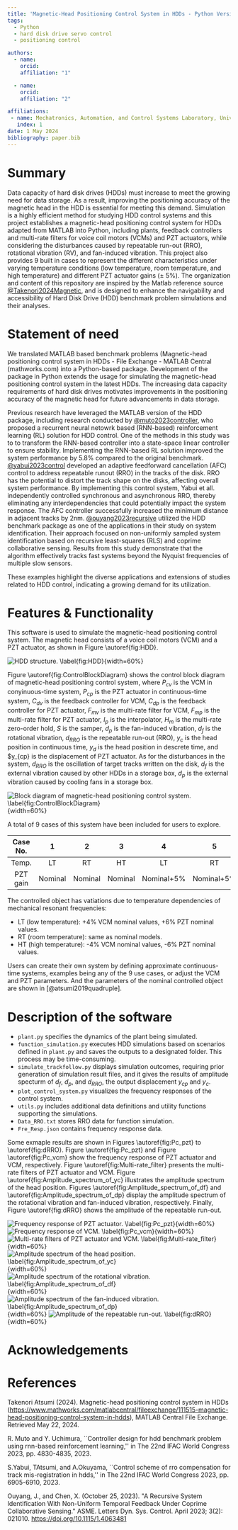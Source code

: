 ```yaml
---
title: 'Magnetic-Head Positioning Control System in HDDs - Python Version'
tags:
  - Python
  - hard disk drive servo control
  - positioning control

authors:
  - name: 
    orcid: 
    affiliation: "1"

  - name: 
    orcid: 
    affiliation: "2"

affiliations:
 - name: Mechatronics, Automation, and Control Systems Laboratory, University of Washington, Seattle, USA
   index: 1
date: 1 May 2024
bibliography: paper.bib
---
```


# Summary
Data capacity of hard disk drives (HDDs) must increase to meet the growing need for data storage. As a result, improving the positioning accuracy of the magnetic head in the HDD is essential for meeting this demand. Simulation is a highly efficient method for studying HDD control systems and this project establishes a magnetic-head positioning control system for HDDs adapted from MATLAB into Python, including plants, feedback controllers and multi-rate filters for voice coil motors (VCMs) and PZT actuators, while considering the disturbances caused by repeatable run-out (RRO), rotational vibration (RV), and fan-induced vibration. This project also provides 9 built in cases to represent the different characteristics under varying temperature conditions (low temperature, room temperature, and high temperature) and different PZT actuator gains (± 5%).
The organization and content of this repository are inspired by the Matlab reference source [@Takenori2024Magnetic](https://www.mathworks.com/matlabcentral/fileexchange/111515-magnetic-head-positioning-control-system-in-hdds), and is designed to enhance the navigability and accessibility of Hard Disk Drive (HDD) benchmark problem simulations and their analyses.




# Statement of need
We translated MATLAB based benchmark problems (Magnetic-head positioning control system in HDDs - File Exchange - MATLAB Central (mathworks.com) into a Python-based package. Development of the package in Python extends the usage for simulating the magnetic-head positioning control system in the latest HDDs. The increasing data capacity requirements of hard disk drives motivates improvements in the positioning accuracy of the magnetic head for future advancements in data storage.

Previous research have leveraged the MATLAB version of the HDD package, including research conducted by [@muto2023controller](https://www.sciencedirect.com/science/article/pii/S2405896323022401), who proposed a recurrent neural netowrk based (RNN-based) reinforcement learning (RL) solution for HDD control. One of the methods in this study was to to transform the RNN-based controller into a state-space linear controller to ensure stability. Implementing the RNN-based RL solution improved the system performance by 5.8% compared to the original benchmark. [@yabui2023control](https://www.sciencedirect.com/science/article/pii/S2405896323011874) developed an adaptive feedforward cancellation (AFC) control to address repeatable runout (RRO) in the tracks of the disk. RRO has the potential to distort the track shape on the disks, affecting overall system performance. By implementing this control system, Yabui et all. independently controlled synchronous and asynchronous RRO, thereby eliminating any interdependencies that could potentially impact the system response. The AFC controller successfully increased the minimum distance in adjacent tracks by 2nm. [@ouyang2023recursive](https://doi.org/10.1115/1.4063481) utilized the HDD benchmark package as one of the applications in their study on system identification. Their approach focused on non-uniformly sampled system identification based on recursive least-squares (RLS) and coprime collaborative sensing. Results from this study demonstrate that the algorithm effectively tracks fast systems beyond the Nyquist frequencies of multiple slow sensors. 

These examples highlight the diverse applications and extensions of studies related to HDD control, indicating a growing demand for its utilization.

# Features & Functionality
This software is used to simulate the magnetic-head positioning control system. The magnetic head consists of a voice coil motors (VCM) and a PZT actuator, as shown in Figure \autoref{fig:HDD}. 

![HDD structure. \label{fig:HDD}](./Figures/HDD.jpg){width=60%}

Figure \autoref{fig:ControlBlockDiagram} shows the control block diagram of magnetic-head positioning control system, where $P_{cv}$ is the VCM in conyinuous-time system, $P_{cp}$ is the PZT actuator in continuous-time system, $C_{dv}$ is the feedback controller for VCM, $C_{dp}$ is the feedback controller for PZT actuator, $F_{mv}$ is the multi-rate filter for VCM, $F_{mp}$ is the multi-rate filter for PZT actuator, $I_p$ is the interpolator, $H_m$ is the multi-rate zero-order hold, $S$ is the samper, $d_p$ is the fan-induced vibration, $d_f$ is the rotational vibration, $d_{RRO}$ is the repeatable run-out (RRO), $y_c$ is the head position in continuous time, $y_d$ is the head position in descrete time, and $y_{cp} is the displacement of PZT actuator. As for the disturbances in the system, $d_{RRO}$ is the oscillation of target tracks written on the disk, $d_f$ is the external vibration caused by other HDDs in a storage box, $d_p$ is the external vibration caused by cooling fans in a storage box.

![Block diagram of magnetic-head positioning control system. \label{fig:ControlBlockDiagram}](./Figures/ControlBlockDiagram.jpg){width=60%}

A total of 9 cases of this system have been included for users to explore. 

| Case No. | 1          | 2          | 3          | 4          | 5          | 6          |      7     |      8     | 9          |
| :----:   | :----:     | :----:     | :----:     | :----:     | :----:     | :----:     | :----:     | :----:     | :----:     |
| Temp.    | LT         | RT         | HT         | LT         | RT         | HT         | LT         | RT         | HT         |
| PZT gain | Nominal    | Nominal    | Nominal    | Nominal+5% | Nominal+5% | Nominal+5% | Nominal-5% | Nominal-5% | Nominal-5% |

The controlled object has vatiations due to temperature dependencies of mechanical resonant frequencies:
- LT (low temperature): +4% VCM nominal values, +6% PZT nominal values.
- RT (room temperature): same as nominal models.
- HT (high temperature): -4% VCM nominal values, -6% PZT nominal values.

Users can create their own system by defining approximate continuous-time systems, examples being any of the 9 use cases, or adjust the VCM and PZT parameters. And the parameters of the nominal controlled object are shown in [@atsumi2019quadruple].



# Description of the software
- `plant.py` specifies the dynamics of the plant being simulated. 
- `function_simulation.py` executes HDD simulations based on scenarios defined in `plant.py` and saves the outputs to a designated folder. This process may be time-consuming. 
- `simulate_trackfollow.py` displays simulation outcomes, requiring prior generation of simulation result files, and it gives the results of amplitude specturm of $d_f$, $d_p$, and $d_{RRO}$, the output displacement $y_{cp}$ and $y_c$. 
- `plot_control_system.py` visualizes the frequency responses of the control system. 
- `utils.py` includes additional data definitions and utility functions supporting the simulations. 
- `Data_RRO.txt` stores RRO data for function simulation. 
- `Fre_Resp.json` contains frequency response data.

Some exmaple results are shown in Figures \autoref{fig:Pc_pzt} to \autoref{fig:dRRO}. Figure \autoref{fig:Pc_pzt} and Figure \autoref{fig:Pc_vcm} show the frequency response of PZT actuator and VCM, respectively. Figure \autoref{fig:Multi-rate_filter} presents the multi-rate filters of PZT actuator and VCM. Figure \autoref{fig:Amplitude_spectrum_of_yc} illustrates the amplitude spectrum of the head position. Figures \autoref{fig:Amplitude_spectrum_of_df} and \autoref{fig:Amplitude_spectrum_of_dp} display the amplitude spectrum of the rotational vibration and fan-induced vibration, respectively. Finally, Figure \autoref{fig:dRRO} shows the amplitude of the repeatable run-out.

![Frequency response of PZT actuator. \label{fig:Pc_pzt}](./Figures/Frequency_Response_of_Pc_pzt.png){width=60%}
![Frequency response of VCM. \label{fig:Pc_vcm}](./Figures/Frequency_Response_of_Pc_vcm.png){width=60%}
![Multi-rate filters of PZT actuator and VCM. \label{fig:Multi-rate_filter}](./Figures/Multi-rate_filter.png){width=60%}
![Amplitude spectrum of the head position. \label{fig:Amplitude_spectrum_of_yc}](./Figures/Amplitude_spectrum_of_yc.png){width=60%}
![Amplitude spectrum of the rotational vibration. \label{fig:Amplitude_spectrum_of_df}](./Figures/Amplitude_spectrum_of_df.png){width=60%}
![Amplitude spectrum of the fan-induced vibration. \label{fig:Amplitude_spectrum_of_dp}](./Figures/Amplitude_spectrum_of_dp.png){width=60%}
![Amplitude of the repeatable run-out. \label{fig:dRRO}](./Figures/dRRO.png){width=60%}

# Acknowledgements


# References
Takenori Atsumi (2024). Magnetic-head positioning control system in HDDs (https://www.mathworks.com/matlabcentral/fileexchange/111515-magnetic-head-positioning-control-system-in-hdds), MATLAB Central File Exchange. Retrieved May 22, 2024.

R. Muto and Y. Uchimura, ``Controller design for hdd benchmark problem using rnn-based reinforcement learning,'' in The 22nd IFAC World Congress 2023, pp. 4830-4835, 2023.

S.Yabui, TAtsumi, and A.Okuyama, ``Control scheme of rro compensation for track mis-registration in hdds,'' in The 22nd IFAC World Congress 2023, pp. 6905-6910, 2023. 

Ouyang, J., and Chen, X. (October 25, 2023). "A Recursive System Identification With Non-Uniform Temporal Feedback Under Coprime Collaborative Sensing." ASME. Letters Dyn. Sys. Control. April 2023; 3(2): 021010. https://doi.org/10.1115/1.4063481
